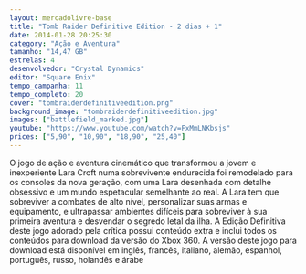 ```yaml
---
layout: mercadolivre-base
title: "Tomb Raider Definitive Edition - 2 dias + 1"
date: 2014-01-28 20:25:30
category: "Ação e Aventura"
tamanho: "14,47 GB"
estrelas: 4
desenvolvedor: "Crystal Dynamics"
editor: "Square Enix"
tempo_campanha: 11
tempo_completo: 20
cover: "tombraiderdefinitiveedition.png"
background_image: "tombraiderdefinitiveedition.jpg"
images: ["battlefield_marked.jpg"]
youtube: "https://www.youtube.com/watch?v=FxMmLNKbsjs"
prices: ["5,90", "10,90", "18,90", "25,40"]
---
```


O jogo de ação e aventura cinemático que transformou a jovem e inexperiente Lara Croft numa sobrevivente endurecida foi remodelado para os consoles da nova geração, com uma Lara desenhada com detalhe obsessivo e um mundo espetacular semelhante ao real. A Lara tem que sobreviver a combates de alto nível, personalizar suas armas e equipamento, e ultrapassar ambientes difíceis para sobreviver à sua primeira aventura e desvendar o segredo letal da ilha. A Edição Definitiva deste jogo adorado pela crítica possui conteúdo extra e inclui todos os conteúdos para download da versão do Xbox 360. A versão deste jogo para download está disponível em inglês, francês, italiano, alemão, espanhol, português, russo, holandês e árabe
